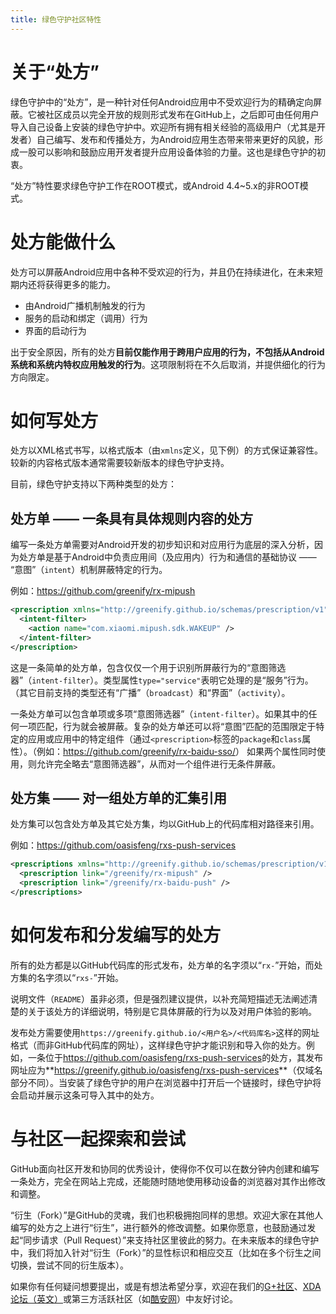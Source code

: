 ```yaml
---
title: 绿色守护社区特性
---
```


# 关于“处方”

绿色守护中的“处方”，是一种针对任何Android应用中不受欢迎行为的精确定向屏蔽。它被社区成员以完全开放的规则形式发布在GitHub上，之后即可由任何用户导入自己设备上安装的绿色守护中。欢迎所有拥有相关经验的高级用户（尤其是开发者）自己编写、发布和传播处方，为Android应用生态带来带来更好的风貌，形成一股可以影响和鼓励应用开发者提升应用设备体验的力量。这也是绿色守护的初衷。

“处方”特性要求绿色守护工作在ROOT模式，或Android 4.4~5.x的非ROOT模式。

# 处方能做什么

处方可以屏蔽Android应用中各种不受欢迎的行为，并且仍在持续进化，在未来短期内还将获得更多的能力。

* 由Android广播机制触发的行为
* 服务的启动和绑定（调用）行为
* 界面的启动行为

出于安全原因，所有的处方**目前仅能作用于跨用户应用的行为，不包括从Android系统和系统内特权应用触发的行为**。这项限制将在不久后取消，并提供细化的行为方向限定。

# 如何写处方

处方以XML格式书写，以格式版本（由`xmlns`定义，见下例）的方式保证兼容性。较新的内容格式版本通常需要较新版本的绿色守护支持。

目前，绿色守护支持以下两种类型的处方：

## 处方单 —— 一条具有具体规则内容的处方

编写一条处方单需要对Android开发的初步知识和对应用行为底层的深入分析，因为处方单是基于Android中负责应用间（及应用内）行为和通信的基础协议 —— “意图”（`intent`）机制屏蔽特定的行为。

例如：<https://github.com/greenify/rx-mipush>

```xml
<prescription xmlns="http://greenify.github.io/schemas/prescription/v1" type="service">
  <intent-filter>
    <action name="com.xiaomi.mipush.sdk.WAKEUP" />
  </intent-filter>
</prescription>
```

这是一条简单的处方单，包含仅仅一个用于识别所屏蔽行为的“意图筛选器”（`intent-filter`）。类型属性`type="service"`表明它处理的是“服务”行为。（其它目前支持的类型还有“广播”（`broadcast`）和“界面”（`activity`）。

一条处方单可以包含单项或多项“意图筛选器”（`intent-filter`）。如果其中的任何一项匹配，行为就会被屏蔽。复杂的处方单还可以将“意图”匹配的范围限定于特定的应用或应用中的特定组件（通过`<prescription>`标签的`package`和`class`属性）。（例如：<https://github.com/greenify/rx-baidu-sso/>） 如果两个属性同时使用，则允许完全略去“意图筛选器”，从而对一个组件进行无条件屏蔽。

## 处方集 —— 对一组处方单的汇集引用

处方集可以包含处方单及其它处方集，均以GitHub上的代码库相对路径来引用。

例如：<https://github.com/oasisfeng/rxs-push-services>

```xml
<prescriptions xmlns="http://greenify.github.io/schemas/prescription/v1">
  <prescription link="/greenify/rx-mipush" />
  <prescription link="/greenify/rx-baidu-push" />
</prescriptions>
```

# 如何发布和分发编写的处方

所有的处方都是以GitHub代码库的形式发布，处方单的名字须以“`rx-`”开始，而处方集的名字须以“`rxs-`”开始。

说明文件（`README`）虽非必须，但是强烈建议提供，以补充简短描述无法阐述清楚的关于该处方的详细说明，特别是它具体屏蔽的行为以及对用户体验的影响。

发布处方需要使用`https://greenify.github.io/<用户名>/<代码库名>`这样的网址格式（而非GitHub代码库的网址），这样绿色守护才能识别和导入你的处方。例如，一条位于<https://github.com/oasisfeng/rxs-push-services>的处方，其发布网址应为**<https://greenify.github.io/oasisfeng/rxs-push-services>**（仅域名部分不同）。当安装了绿色守护的用户在浏览器中打开后一个链接时，绿色守护将会启动并展示这条可导入其中的处方。

# 与社区一起探索和尝试

GitHub面向社区开发和协同的优秀设计，使得你不仅可以在数分钟内创建和编写一条处方，完全在网站上完成，还能随时随地使用移动设备的浏览器对其作出修改和调整。

“衍生（Fork）”是GitHub的灵魂，我们也积极拥抱同样的思想。欢迎大家在其他人编写的处方之上进行“衍生”，进行额外的修改调整。如果你愿意，也鼓励通过发起“同步请求（Pull Request）”来支持社区里彼此的努力。在未来版本的绿色守护中，我们将加入针对“衍生（Fork）”的显性标识和相应交互（比如在多个衍生之间切换，尝试不同的衍生版本）。

如果你有任何疑问想要提出，或是有想法希望分享，欢迎在我们的[G+社区](https://plus.google.com/communities/103850238949791125024)、[XDA论坛（英文）](https://forum.xda-developers.com/apps/greenify)或第三方活跃社区（如[酷安网](http://www.coolapk.com/apk/com.oasisfeng.greenify)）中友好讨论。
